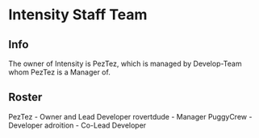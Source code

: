 # Intensity Staff Team #
## Info ##
The owner of Intensity is PezTez, which is managed by Develop-Team whom PezTez is a Manager of.

## Roster ##
PezTez - Owner and Lead Developer
rovertdude - Manager
PuggyCrew - Developer
adroition - Co-Lead Developer
